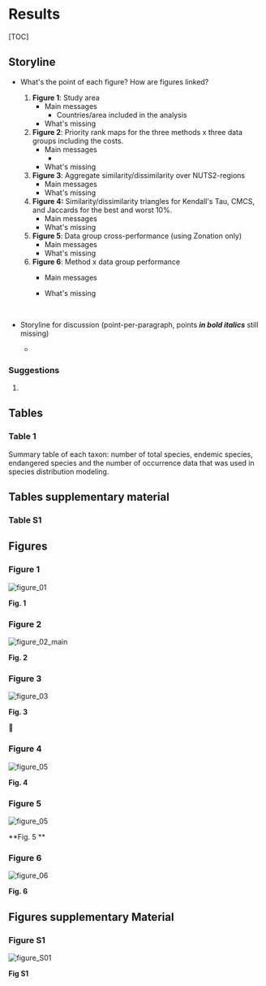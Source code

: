 # Results

[TOC]

## Storyline

+ What's the point of each figure? How are figures linked?
  1. **Figure 1**: Study area
     + Main messages
       + Countries/area included in the analysis
     + What's missing
  2. **Figure 2**: Priority rank maps for the three methods x three data groups including the costs.
     + Main messages
       + ​
     + What's missing
  3. **Figure 3**: Aggregate similarity/dissimilarity over NUTS2-regions
     + Main messages
     + What's missing
  4. **Figure 4:** Similarity/dissimilarity triangles for Kendall's Tau, CMCS, and Jaccards for the best and worst 10%. 
     + Main messages
     + What's missing
  5. **Figure 5**: Data group cross-performance (using Zonation only)
     + Main messages
     + What's missing
  6. **Figure 6**: Method x data group performance
     + Main messages

     + What's missing

       ​

+ Storyline for discussion (point-per-paragraph, points ***in bold italics*** still missing)

  + ​



### Suggestions

1. ​





## Tables

### Table 1

Summary table of each taxon: number of total species, endemic species, endangered species and the number of occurrence data that was used in species distribution modeling.



## Tables supplementary material

### Table S1



## Figures



### Figure 1

![figure_01](../../figures/figure01/01_figure_01.png)

**Fig. 1** 



### Figure 2

![figure_02_main](../../figures/figure02/05_figure_02_costs.png)

**Fig. 2** 



### Figure 3	

![figure_03](../../figures/figure03/06_figure_03_costs.png)

**Fig. 3** 



### Figure 4

![figure_05](../../figures/figure04/10_figure_04_costs_combined.png)

**Fig. 4** 

### Figure 5

![figure_05](../../figures/figure05/02_figure_05_costs.png)

**Fig. 5 **



### Figure 6

![figure_06](../../figures/figure06/01_figure_06.png)

**Fig. 6** 



## Figures supplementary Material



### Figure S1

![figure_S01](../../figures/figureS01/17_figure_s_01.png)

**Fig S1** 
